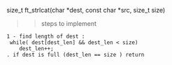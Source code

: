 size_t ft_strlcat(char *dest, const char *src, size_t size)

> > steps to implement

    1 - find length of dest :
     while( dest[dest_len] && dest_len < size)
        dest_len++;
    . if dest is full (dest_len == size ) return
